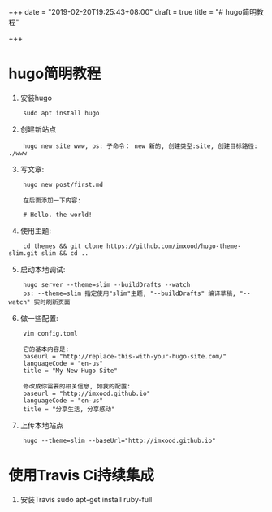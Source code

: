 +++
date = "2019-02-20T19:25:43+08:00"
draft = true
title = "# hugo简明教程"

+++


# hugo简明教程


1. 安装hugo
```
    sudo apt install hugo
```

2. 创建新站点
```
    hugo new site www, ps: 子命令： new 新的, 创建类型:site, 创建目标路径: ./www
```

3. 写文章:
```
    hugo new post/first.md

    在后面添加一下内容:

    # Hello. the world!
```

4. 使用主题:
```
    cd themes && git clone https://github.com/imxood/hugo-theme-slim.git slim && cd ..
```

5. 启动本地调试:
```
    hugo server --theme=slim --buildDrafts --watch
    ps: --theme=slim 指定使用"slim"主题, "--buildDrafts" 编译草稿, "--watch" 实时刷新页面
```

6. 做一些配置:
```
    vim config.toml

    它的基本内容是:
    baseurl = "http://replace-this-with-your-hugo-site.com/"
    languageCode = "en-us"
    title = "My New Hugo Site"

    修改成你需要的相关信息, 如我的配置:
    baseurl = "http://imxood.github.io"
    languageCode = "en-us"
    title = "分享生活, 分享感动"
```

7. 上传本地站点
```
    hugo --theme=slim --baseUrl="http://imxood.github.io"
```



# 使用Travis Ci持续集成

1. 安装Travis
sudo apt-get install ruby-full
